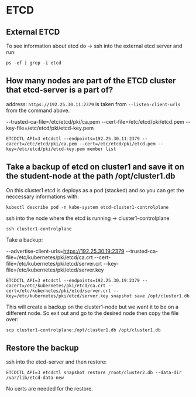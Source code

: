 # ETCD

## External ETCD

To see information about etcd do -> ssh into the external etcd server and run:

```CLI
ps -ef | grep -i etcd
```

## How many nodes are part of the ETCD cluster that etcd-server is a part of?

address: `https://192.25.30.11:2379` is taken from `--listen-client-urls` from the command above.

--trusted-ca-file=/etc/etcd/pki/ca.pem
--cert-file=/etc/etcd/pki/etcd.pem
--key-file=/etc/etcd/pki/etcd-key.pem

```CLI
ETCDCTL_API=3 etcdctl --endpoints=192.25.30.11:2379 --cacert=/etc/etcd/pki/ca.pem --cert=/etc/etcd/pki/etcd.pem --key=/etc/etcd/pki/etcd-key.pem member list
```

## Take a backup of etcd on cluster1 and save it on the student-node at the path /opt/cluster1.db

On this cluster1 etcd is deploys as a pod (stacked) and so you can get the neccessary informations with:

```CLI
kubectl describe pod -n kube-system etcd-cluster1-controlplane
```

ssh into the node where the etcd is running -> cluster1-controlplane

```CLI
ssh cluster1-controlplane
```

Take a backup:

--advertise-client-urls=https://192.25.30.19:2379
--trusted-ca-file=/etc/kubernetes/pki/etcd/ca.crt
--cert-file=/etc/kubernetes/pki/etcd/server.crt
--key-file=/etc/kubernetes/pki/etcd/server.key

```CLI
ETCDCTL_API=3 etcdctl --endpoints=192.25.30.19:2379 --cacert=/etc/kubernetes/pki/etcd/ca.crt --cert=/etc/kubernetes/pki/etcd/server.crt --key=/etc/kubernetes/pki/etcd/server.key snapshot save /opt/cluster1.db
```

This will create a backup on the cluster1-node but we want it to be on a different node. So exit out and go to the desired node then copy the file over:

```CLI
scp cluster1-controlplane:/opt/cluster1.db /opt/cluster1.db
```

## Restore the backup

ssh into the etcd-server and then restore:

```CLI
ETCDCTL_API=3 etcdctl snapshot restore /root/cluster2.db --data-dir /var/lib/etcd-data-new
```

No certs are needed for the restore.
